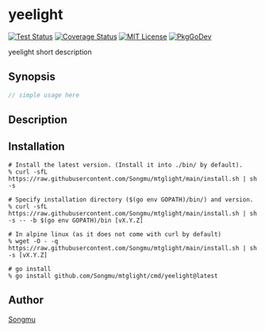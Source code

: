 yeelight
=======

[![Test Status](https://github.com/Songmu/mtglight/workflows/test/badge.svg?branch=main)][actions]
[![Coverage Status](https://codecov.io/gh/Songmu/mtglight/branch/main/graph/badge.svg)][codecov]
[![MIT License](https://img.shields.io/github/license/Songmu/mtglight)][license]
[![PkgGoDev](https://pkg.go.dev/badge/github.com/Songmu/mtglight)][PkgGoDev]

[actions]: https://github.com/Songmu/mtglight/actions?workflow=test
[codecov]: https://codecov.io/gh/Songmu/mtglight
[license]: https://github.com/Songmu/mtglight/blob/main/LICENSE
[PkgGoDev]: https://pkg.go.dev/github.com/Songmu/mtglight

yeelight short description

## Synopsis

```go
// simple usage here
```

## Description

## Installation

```console
# Install the latest version. (Install it into ./bin/ by default).
% curl -sfL https://raw.githubusercontent.com/Songmu/mtglight/main/install.sh | sh -s

# Specify installation directory ($(go env GOPATH)/bin/) and version.
% curl -sfL https://raw.githubusercontent.com/Songmu/mtglight/main/install.sh | sh -s -- -b $(go env GOPATH)/bin [vX.Y.Z]

# In alpine linux (as it does not come with curl by default)
% wget -O - -q https://raw.githubusercontent.com/Songmu/mtglight/main/install.sh | sh -s [vX.Y.Z]

# go install
% go install github.com/Songmu/mtglight/cmd/yeelight@latest
```

## Author

[Songmu](https://github.com/Songmu)
